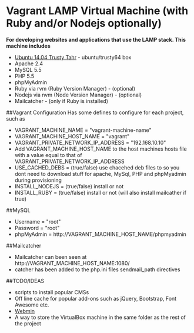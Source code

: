# Vagrant LAMP Virtual Machine (with Ruby and/or Nodejs optionally)
**For developing websites and applications that use the LAMP stack. This machine includes**

* [Ubuntu 14.04 Trusty Tahr](https://vagrantcloud.com/ubuntu/boxes/trusty64) - ubuntu/trusty64 box
* Apache 2.4
* MySQL 5.5
* PHP 5.5
* phpMyAdmin
* Ruby via rvm (Ruby Version Manager)  - (optional)
* Nodejs via nvm (Node Version Manager)  - (optional)
* Mailcatcher  - (only if Ruby is installed)


##Vagrant Configuration
Has some defines to configure for each project, such as
* VAGRANT_MACHINE_NAME = "vagrant-machine-name"
* VAGRANT_MACHINE_HOST_NAME = "vagrant"
* VAGRANT_PRIVATE_NETWORK_IP_ADDRESS = "192.168.10.10"
* Add VAGRANT_MACHINE_HOST_NAME to the host machines hosts file with a value equal to that of VAGRANT_PRIVATE_NETWORK_IP_ADDRESS
* USE_CACHED_DEBS = (true/false) use chacehed deb files to so you dont need to download stuff for apache, MySql, PHP and phpMyadmin during provisioning
* INSTALL_NODEJS = (true/false) install or not
* INSTALL_RUBY = (true/false) install or not (will also install mailcather if true)


##MySQL
* Username = "root"
* Password = "root"
* phpMyAdmin = http://VAGRANT_MACHINE_HOST_NAME/phpmyadmin


##Mailcatcher
* Mailcatcher can been seen at http://VAGRANT_MACHINE_HOST_NAME:1080/
* catcher has been added to the php.ini files sendmail_path directives


##TODO/IDEAS
* scripts to install popular CMSs
* Off line cache for popular add-ons such as jQuery, Bootstrap, Font Awesome etc.
* [Webmin](http://www.webmin.com/)
* A way to store the VirtualBox machine in the same folder as the rest of the project
